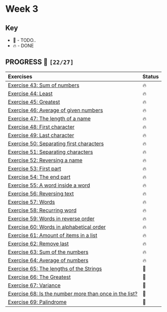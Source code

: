 # Week 3

## Key

*   🚧 - TODO..
*   🔥 - DONE

## PROGRESS 🚀 `[22/27]`

| Exercises  | Status    |
| :------------- | :------------- |
| [Exercise 43: Sum of numbers](./Exercise43/SumOfNumbers.java) | 🔥 |
| [Exercise 44: Least](./Exercise44/Least.java) | 🔥 |
| [Exercise 45: Greatest](./Exercise45/Greatest.java) | 🔥 |
| [Exercise 46: Average of given numbers](./Exercise46/AverageOfGivenNumbers.java) | 🔥 |
| [Exercise 47: The length of a name](./Exercise47/LengthOfName.java) | 🔥 |
| [Exercise 48: First character](./Exercise48/FirstCharacter.java) | 🔥 |
| [Exercise 49: Last character](./Exercise49/LastCharacter.java) | 🔥 |
| [Exercise 50: Separating first characters](./Exercise50/FirstCharacters.java) | 🔥 |
| [Exercise 51: Separating characters](./Exercise51/SeparatingCharacters.java) | 🔥 |
| [Exercise 52: Reversing a name](./Exercise52/ReversingName.java) | 🔥 |
| [Exercise 53: First part](./Exercise53/FirstPart.java) | 🔥 |
| [Exercise 54: The end part](./Exercise54/TheEndPart.java) | 🔥 |
| [Exercise 55: A word inside a word](./Exercise55/WordInsideWord.java) | 🔥 |
| [Exercise 56: Reversing text](./Exercise56/ReversingText.java) | 🔥 |
| [Exercise 57: Words](./Exercise57/Words.java) | 🔥 |
| [Exercise 58: Recurring word](./Exercise58/RecurringWord.java) | 🔥 |
| [Exercise 59: Words in reverse order](./Exercise59/WordsInReverseOrder.java) | 🔥 |
| [Exercise 60: Words in alphabetical order](./Exercise60/WordsInAlphabeticalOrder.java) | 🔥 |
| [Exercise 61: Amount of items in a list](./Exercise61/NumberOfItems.java) | 🔥 |
| [Exercise 62: Remove last](./Exercise62/RemoveLast.java) | 🔥 |
| [Exercise 63: Sum of the numbers](./Exercise63/SumOfNumbers.java) | 🔥 |
| [Exercise 64: Average of numbers](./Exercise64/AverageOfNumbers.java) | 🔥 |
| [Exercise 65: The lengths of the Strings](./Exercise65/) | 🚧 |
| [Exercise 66: The Greatest](./Exercise66/) | 🚧 |
| [Exercise 67: Variance](./Exercise67/) | 🚧 |
| [Exercise 68: Is the number more than once in the list?](./Exercise68/) | 🚧 |
| [Exercise 69: Palindrome](./Exercise69/) | 🚧 |
